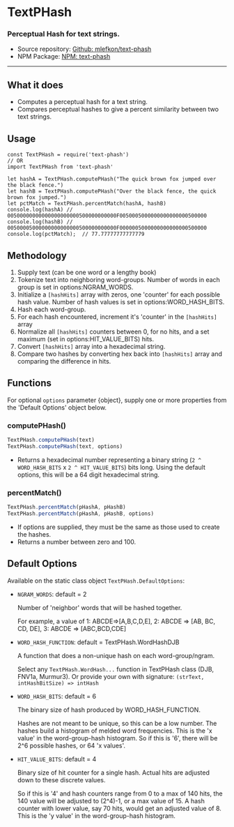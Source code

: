 # TextPHash
### Perceptual Hash for text strings.
- Source repository: [Github: mlefkon/text-phash](https://github.com/mlefkon/text-phash)
- NPM Package: [NPM: text-phash](https://www.npmjs.com/package/text-phash)

---

## What it does

- Computes a perceptual hash for a text string.
- Compares perceptual hashes to give a percent similarity between two text strings.

## Usage

    const TextPHash = require('text-phash')
    // OR
    import TextPHash from 'text-phash'

    let hashA = TextPHash.computePHash("The quick brown fox jumped over the black fence.")
    let hashB = TextPHash.computePHash("Over the black fence, the quick brown fox jumped.")
    let pctMatch = TextPHash.percentMatch(hashA, hashB)
    console.log(hashA) // 00500000000000000000000500000000000F0050005000000000000000500000
    console.log(hashB) // 00500005000000000000000500000000000F0000005000000000000000500000
    console.log(pctMatch);  // 77.77777777777779

## Methodology
1.  Supply text (can be one word or a lengthy book)
2.  Tokenize text into neighboring word-groups. Number of words in each group is set in options:NGRAM_WORDS. 
3.  Initialize a `[hashHits]` array with zeros, one 'counter' for each possible hash value. Number of hash values is set in options:WORD_HASH_BITS.
4.  Hash each word-group.
5.  For each hash encountered, increment it's 'counter' in the `[hashHits]` array
6.  Normalize all `[hashHits]` counters between 0, for no hits, and a set maximum (set in options:HIT_VALUE_BITS) hits.
7.  Convert `[hashHits]` array into a hexadecimal string.
8.  Compare two hashes by converting hex back into `[hashHits]` array and comparing the difference in hits.

## Functions

For optional `options` parameter {object}, supply one or more properties from the 'Default Options' object below.

### computePHash()

```javascript
TextPHash.computePHash(text)
TextPHash.computePHash(text, options)
```

- Returns a hexadecimal number representing a binary string (`2 ^ WORD_HASH_BITS` x `2 ^ HIT_VALUE_BITS`) bits long. Using the default options, this will be a 64 digit hexadecimal string.

### percentMatch()

```javascript
TextPHash.percentMatch(pHashA, pHashB)
TextPHash.percentMatch(pHashA, pHashB, options)
```

- If options are supplied, they must be the same as those used to create the hashes.
- Returns a number between zero and 100.  

## Default Options

Available on the static class object `TextPHash.DefaultOptions`:

- `NGRAM_WORDS`: default = 2
    
    Number of 'neighbor' words that will be hashed together.
    
    For example, a value of 1: ABCDE=>[A,B,C,D,E], 2: ABCDE => [AB, BC, CD, DE], 3: ABCDE => [ABC,BCD,CDE]

- `WORD_HASH_FUNCTION`: default = TextPHash.WordHashDJB

    A function that does a non-unique hash on each word-group/ngram.
    
    Select any `TextPHash.WordHash...` function in TextPHash class (DJB, FNV1a, Murmur3).  Or provide your own with signature: `(strText, intHashBitSize) => intHash`

- `WORD_HASH_BITS`: default = 6

    The binary size of hash produced by WORD_HASH_FUNCTION. 
    
    Hashes are not meant to be unique, so this can be a low number.  The hashes build a histogram of melded word frequencies.  This is the 'x value' in the word-group-hash histogram.  So if this is '6', there will be 2^6 possible hashes, or 64 'x values'. 

- `HIT_VALUE_BITS`: default = 4

    Binary size of hit counter for a single hash. Actual hits are adjusted down to these discrete values.  
    
    So if this is '4' and hash counters range from 0 to a max of 140 hits, the 140 value will be adjusted to (2^4)-1, or a max value of 15.  A hash counter with lower value, say 70 hits, would get an adjusted value of 8.  This is the 'y value' in the word-group-hash histogram.


